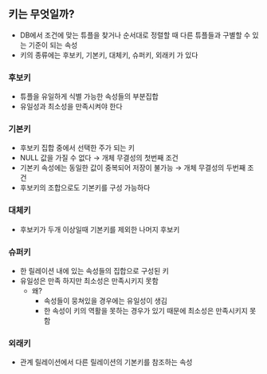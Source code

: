 ## 키는 무엇일까?

- DB에서 조건에 맞는 튜플을 찾거나 순서대로 정렬할 때 다른 튜플들과 구별할 수 있는 기준이 되는 속성
- 키의 종류에는 후보키, 기본키, 대체키, 슈퍼키, 외래키 가 있다

### 후보키

- 튜플을 유일하게 식별 가능한 속성들의 부분집합
- 유일성과 최소성을 만족시켜야 한다

### 기본키

- 후보키 집합 중에서 선택한 주가 되는 키
- NULL 값을 가질 수 없다 → 개체 무결성의 첫번째 조건
- 기본키 속성에는 동일한 값이 중복되어 저장이 불가능 → 개체 무결성의 두번째 조건
- 후보키의 조합으로도 기본키를 구성 가능하다

### 대체키

- 후보키가 두개 이상일때 기본키를 제외한 나머지 후보키

### 슈퍼키

- 한 릴레이션 내에 있는 속성들의 집합으로 구성된 키
- 유일성은 만족 하지만 최소성은 만족시키지 못함
  - 왜?
    - 속성들이 뭉쳐있을 경우에는 유일성이 생김
    - 한 속성이 키의 역활을 못하는 경우가 있기 때문에 최소성은 만족시키지 못함

### 외래키

- 관계 릴레이션에서 다른 릴레이션의 기본키를 참조하는 속성
